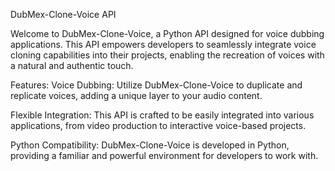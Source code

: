 DubMex-Clone-Voice API

Welcome to DubMex-Clone-Voice, a Python API designed for voice dubbing applications. This API empowers developers to seamlessly integrate voice cloning capabilities into their projects, enabling the recreation of voices with a natural and authentic touch.

Features:
Voice Dubbing: Utilize DubMex-Clone-Voice to duplicate and replicate voices, adding a unique layer to your audio content.

Flexible Integration: This API is crafted to be easily integrated into various applications, from video production to interactive voice-based projects.

Python Compatibility: DubMex-Clone-Voice is developed in Python, providing a familiar and powerful environment for developers to work with.
